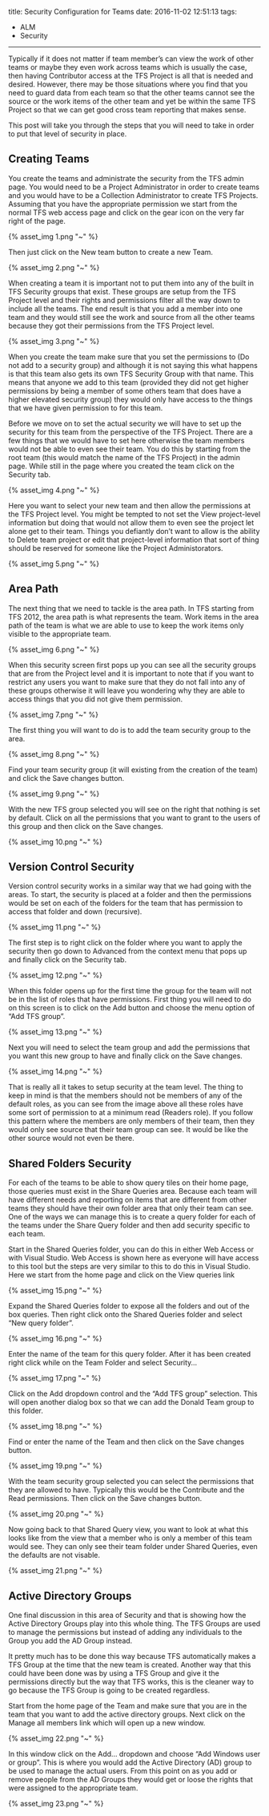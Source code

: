 title: Security Configuration for Teams
date: 2016-11-02 12:51:13
tags:
- ALM
- Security
---
Typically if it does not matter if team member’s can view the work of other teams or maybe they even work across teams which is usually the case, then having Contributor access at the TFS Project is all that is needed and desired.  However, there may be those situations where you find that you need to guard data from each team so that the other teams cannot see the source or the work items of the other team and yet be within the same TFS Project so that we can get good cross team reporting that makes sense.

This post will take you through the steps that you will need to take in order to put that level of security in place.

## Creating Teams
You create the teams and administrate the security from the TFS admin page.  You would need to be a Project Administrator in order to create teams and you would have to be a Collection Administrator to create TFS Projects.  Assuming that you have the appropriate permission we start from the normal TFS web access page and click on the gear icon on the very far right of the page.

{% asset_img 1.png "~" %}

Then just click on the New team button to create a new Team.

{% asset_img 2.png "~" %}

When creating a team it is important not to put them into any of the built in TFS Security groups that exist.  These groups are setup from the TFS Project level and their rights and permissions filter all the way down to include all the teams.  The end result is that you add a member into one team and they would still see the work and source from all the other teams because they got their permissions from the TFS Project level.

{% asset_img 3.png "~" %}

When you create the team make sure that you set the permissions to (Do not add to a security group) and although it is not saying this what happens is that this team also gets its own TFS Security Group with that name.  This means that anyone we add to this team (provided they did not get higher permissions by being a member of some others team that does have a higher elevated security group) they would only have access to the things that we have given permission to for this team.

Before we move on to set the actual security we will have to set up the security for this team from the perspective of the TFS Project.  There are a few things that we would have to set here otherwise the team members would not be able to even see their team.  You do this by starting from the root team (this would match the name of the TFS Project) in the admin page.  While still in the page where you created the team click on the Security tab.

{% asset_img 4.png "~" %}

Here you want to select your new team and then allow the permissions at the TFS Project level.  You might be tempted to not set the View project-level information but doing that would not allow them to even see the project let alone get to their team.  Things you defiantly don’t want to allow is the ability to Delete team project or edit that project-level information that sort of thing should be reserved for someone like the Project Administorators.

{% asset_img 5.png "~" %}

## Area Path

The next thing that we need to tackle is the area path.  In TFS starting from TFS 2012, the area path is what represents the team.  Work items in the area path of the team is what we are able to use to keep the work items only visible to the appropriate team.

{% asset_img 6.png "~" %}

When this security screen first pops up you can see all the security groups that are from the Project level and it is important to note that if you want to restrict any users you want to make sure that they do not fall into any of these groups otherwise it will leave you wondering why they are able to access things that you did not give them permission.

{% asset_img 7.png "~" %}

The first thing you will want to do is to add the team security group to the area.

{% asset_img 8.png "~" %}

Find your team security group (it will existing from the creation of the team) and click the Save changes button.

{% asset_img 9.png "~" %}

With the new TFS group selected you will see on the right that nothing is set by default.  Click on all the permissions that you want to grant to the users of this group and then click on the Save changes.

{% asset_img 10.png "~" %}

## Version Control Security

Version control security works in a similar way that we had going with the areas.  To start, the security is placed at a folder and then the permissions would be set on each of the folders for the team that has permission to access that folder and down (recursive).

{% asset_img 11.png "~" %}

The first step is to right click on the folder where you want to apply the security then go down to Advanced from the context menu that pops up and finally click on the Security tab.

{% asset_img 12.png "~" %}

When this folder opens up for the first time the group for the team will not be in the list of roles that have permissions.  First thing you will need to do on this screen is to click on the Add button and choose the menu option of “Add TFS group”.

{% asset_img 13.png "~" %}

Next you will need to select the team group and add the permissions that you want this new group to have and finally click on the Save changes.

{% asset_img 14.png "~" %}

That is really all it takes to setup security at the team level.  The thing to keep in mind is that the members should not be members of any of the default roles, as you can see from the image above all these roles have some sort of permission to at a minimum read (Readers role).  If you follow this pattern where the members are only members of their team, then they would only see source that their team group can see.  It would be like the other source would not even be there.

## Shared Folders Security

For each of the teams to be able to show query tiles on their home page, those queries must exist in the Share Queries area.  Because each team will have different needs and reporting on items that are different from other teams they should have their own folder area that only their team can see.  One of the ways we can manage this is to create a query folder for each of the teams under the Share Query folder and then add security specific to each team.

Start in the Shared Queries folder, you can do this in either Web Access or with Visual Studio.  Web Access is shown here as everyone will have access to this tool but the steps are very similar to this to do this in Visual Studio.  Here we start from the home page and click on the View queries link

{% asset_img 15.png "~" %}

Expand the Shared Queries folder to expose all the folders and out of the box queries.  Then right click onto the Shared Queries folder and select “New query folder”.

{% asset_img 16.png "~" %}

Enter the name of the team for this query folder.  After it has been created right click while on the Team Folder and select Security…

{% asset_img 17.png "~" %}

Click on the Add dropdown control and the “Add TFS group” selection.  This will open another dialog box so that we can add the Donald Team group to this folder.

{% asset_img 18.png "~" %}

Find or enter the name of the Team and then click on the Save changes button.

{% asset_img 19.png "~" %}

With the team security group selected you can select the permissions that they are allowed to have.  Typically this would be the Contribute and the Read permissions.  Then click on the Save changes button.

{% asset_img 20.png "~" %}

Now going back to that Shared Query view, you want to look at what this looks like from the view that a member who is only a member of this team would see.  They can only see their team folder under Shared Queries, even the defaults are not visable.

{% asset_img 21.png "~" %}

## Active Directory Groups

One final discussion in this area of Security and that is showing how the Active Directory Groups play into this whole thing.  The TFS Groups are used to manage the permissions but instead of adding any individuals to the Group you add the AD Group instead.

It pretty much has to be done this way because TFS automatically makes a TFS Group at the time that the new team is created.  Another way that this could have been done was by using a TFS Group and give it the permissions directly but the way that TFS works, this is the cleaner way to go because the TFS Group is going to be created regardless.

Start from the home page of the Team and make sure that you are in the team that you want to add the active directory groups.  Next click on the Manage all members link which will open up a new window.

{% asset_img 22.png "~" %}

In this window click on the Add… dropdown and choose “Add Windows user or group”.  This is where you would add the Active Directory (AD) group to be used to manage the actual users.  From this point on as you add or remove people from the AD Groups they would get or loose the rights that were assigned to the appropriate team.

{% asset_img 23.png "~" %}


